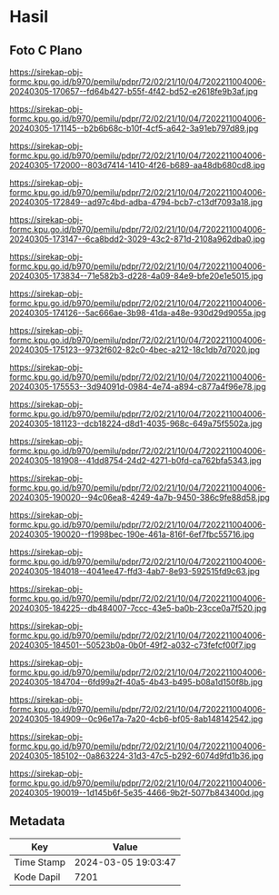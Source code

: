 # Hasil

## Foto C Plano

https://sirekap-obj-formc.kpu.go.id/b970/pemilu/pdpr/72/02/21/10/04/7202211004006-20240305-170657--fd64b427-b55f-4f42-bd52-e2618fe9b3af.jpg

https://sirekap-obj-formc.kpu.go.id/b970/pemilu/pdpr/72/02/21/10/04/7202211004006-20240305-171145--b2b6b68c-b10f-4cf5-a642-3a91eb797d89.jpg

https://sirekap-obj-formc.kpu.go.id/b970/pemilu/pdpr/72/02/21/10/04/7202211004006-20240305-172000--803d7414-1410-4f26-b689-aa48db680cd8.jpg

https://sirekap-obj-formc.kpu.go.id/b970/pemilu/pdpr/72/02/21/10/04/7202211004006-20240305-172849--ad97c4bd-adba-4794-bcb7-c13df7093a18.jpg

https://sirekap-obj-formc.kpu.go.id/b970/pemilu/pdpr/72/02/21/10/04/7202211004006-20240305-173147--6ca8bdd2-3029-43c2-871d-2108a962dba0.jpg

https://sirekap-obj-formc.kpu.go.id/b970/pemilu/pdpr/72/02/21/10/04/7202211004006-20240305-173834--71e582b3-d228-4a09-84e9-bfe20e1e5015.jpg

https://sirekap-obj-formc.kpu.go.id/b970/pemilu/pdpr/72/02/21/10/04/7202211004006-20240305-174126--5ac666ae-3b98-41da-a48e-930d29d9055a.jpg

https://sirekap-obj-formc.kpu.go.id/b970/pemilu/pdpr/72/02/21/10/04/7202211004006-20240305-175123--9732f602-82c0-4bec-a212-18c1db7d7020.jpg

https://sirekap-obj-formc.kpu.go.id/b970/pemilu/pdpr/72/02/21/10/04/7202211004006-20240305-175553--3d94091d-0984-4e74-a894-c877a4f96e78.jpg

https://sirekap-obj-formc.kpu.go.id/b970/pemilu/pdpr/72/02/21/10/04/7202211004006-20240305-181123--dcb18224-d8d1-4035-968c-649a75f5502a.jpg

https://sirekap-obj-formc.kpu.go.id/b970/pemilu/pdpr/72/02/21/10/04/7202211004006-20240305-181908--41dd8754-24d2-4271-b0fd-ca762bfa5343.jpg

https://sirekap-obj-formc.kpu.go.id/b970/pemilu/pdpr/72/02/21/10/04/7202211004006-20240305-190020--94c06ea8-4249-4a7b-9450-386c9fe88d58.jpg

https://sirekap-obj-formc.kpu.go.id/b970/pemilu/pdpr/72/02/21/10/04/7202211004006-20240305-190020--f1998bec-190e-461a-816f-6ef7fbc55716.jpg

https://sirekap-obj-formc.kpu.go.id/b970/pemilu/pdpr/72/02/21/10/04/7202211004006-20240305-184018--4041ee47-ffd3-4ab7-8e93-592515fd9c63.jpg

https://sirekap-obj-formc.kpu.go.id/b970/pemilu/pdpr/72/02/21/10/04/7202211004006-20240305-184225--db484007-7ccc-43e5-ba0b-23cce0a7f520.jpg

https://sirekap-obj-formc.kpu.go.id/b970/pemilu/pdpr/72/02/21/10/04/7202211004006-20240305-184501--50523b0a-0b0f-49f2-a032-c73fefcf00f7.jpg

https://sirekap-obj-formc.kpu.go.id/b970/pemilu/pdpr/72/02/21/10/04/7202211004006-20240305-184704--6fd99a2f-40a5-4b43-b495-b08a1d150f8b.jpg

https://sirekap-obj-formc.kpu.go.id/b970/pemilu/pdpr/72/02/21/10/04/7202211004006-20240305-184909--0c96e17a-7a20-4cb6-bf05-8ab148142542.jpg

https://sirekap-obj-formc.kpu.go.id/b970/pemilu/pdpr/72/02/21/10/04/7202211004006-20240305-185102--0a863224-31d3-47c5-b292-6074d9fd1b36.jpg

https://sirekap-obj-formc.kpu.go.id/b970/pemilu/pdpr/72/02/21/10/04/7202211004006-20240305-190019--1d145b6f-5e35-4466-9b2f-5077b843400d.jpg


## Metadata

| Key        | Value               |
| ---------- | ------------------- |
| Time Stamp | 2024-03-05 19:03:47 |
| Kode Dapil | 7201                |



